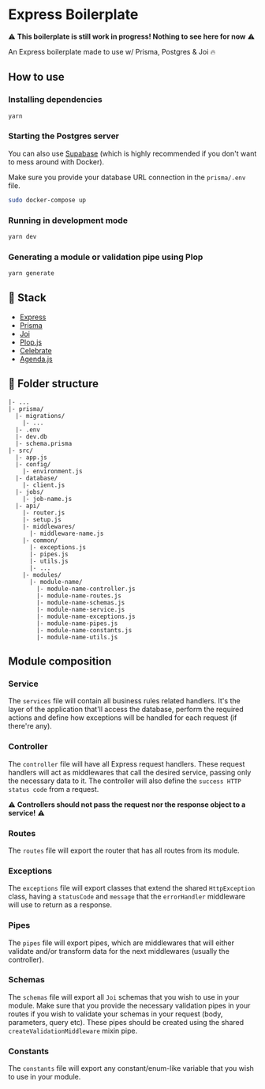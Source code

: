 # Express Boilerplate

⚠️ **This boilerplate is still work in progress! Nothing to see here for now** ⚠️ 

An Express boilerplate made to use w/ Prisma, Postgres & Joi 🔥

## How to use

### Installing dependencies

```sh
yarn
```

### Starting the Postgres server

You can also use [Supabase](https://supabase.io/) (which is highly recommended if you don't want to mess around with Docker).

Make sure you provide your database URL connection in the `prisma/.env` file.

```sh
sudo docker-compose up
```

### Running in development mode

```sh
yarn dev
```

### Generating a module or validation pipe using Plop

```sh
yarn generate
```

## 🧰 Stack

- [Express](https://expressjs.com/)
- [Prisma](https://www.prisma.io/)
- [Joi](https://joi.dev/)
- [Plop.js](https://plopjs.com/)
- [Celebrate](https://github.com/arb/celebrate)
- [Agenda.js](https://github.com/agenda/agenda)

## 🌳 Folder structure

```
|- ...
|- prisma/
  |- migrations/
    |- ...
  |- .env
  |- dev.db
  |- schema.prisma
|- src/
  |- app.js
  |- config/
    |- environment.js
  |- database/
    |- client.js
  |- jobs/
    |- job-name.js
  |- api/
    |- router.js
    |- setup.js
    |- middlewares/
      |- middleware-name.js
    |- common/
      |- exceptions.js
      |- pipes.js
      |- utils.js
      |- ...
    |- modules/
      |- module-name/
        |- module-name-controller.js
        |- module-name-routes.js
        |- module-name-schemas.js
        |- module-name-service.js
        |- module-name-exceptions.js
        |- module-name-pipes.js
        |- module-name-constants.js
        |- module-name-utils.js
```

## Module composition

### Service

The `services` file will contain all business rules related handlers. It's the layer of the application that'll access the database, perform the required actions and define how exceptions will be handled for each request (if there're any).

### Controller

The `controller` file will have all Express request handlers. These request handlers will act as middlewares that call the desired service, passing only the necessary data to it. The controller will also define the `success HTTP status code` from a request.

⚠️ **Controllers should not pass the request nor the response object to a service!** ⚠️ 

### Routes

The `routes` file will export the router that has all routes from its module.

### Exceptions

The `exceptions` file will export classes that extend the shared `HttpException` class, having a `statusCode` and `message` that the `errorHandler` middleware will use to return as a response.

### Pipes

The `pipes` file will export pipes, which are middlewares that will either validate and/or transform data for the next middlewares (usually the controller).

### Schemas

The `schemas` file will export all `Joi` schemas that you wish to use in your module. Make sure that you provide the necessary validation pipes in your routes if you wish to validate your schemas in your request (body, parameters, query etc). These pipes should be created using the shared `createValidationMiddleware` mixin pipe.

### Constants

The `constants` file will export any constant/enum-like variable that you wish to use in your module.


